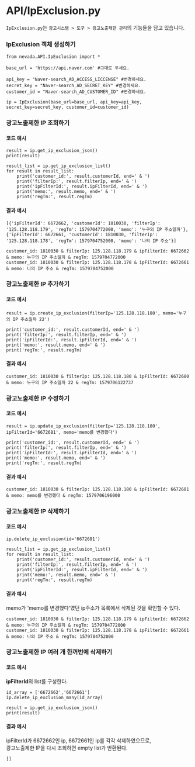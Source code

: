 # API/IpExclusion.py

`IpExclusion.py`는 `광고시스템 > 도구 > 광고노출제한 관리`의 기능들을 담고 있습니다.

### IpExclusion 객체 생성하기
	from nevada.API.IpExclusion import *
	
    base_url = 'https://api.naver.com' #그대로 두세요.
    
    api_key = "Naver-search_AD_ACCESS_LICCENSE" #변경하세요.
    secret_key = "Naver-search_AD_SECRET_KEY" #변경하세요.
    customer_id = "Naver-search_AD_CUSTOMER_ID" #변경하세요.
    
    ip = IpExclusion(base_url=base_url, api_key=api_key, secret_key=secret_key, customer_id=customer_id)
    
    
### 광고노출제한 IP 조회하기
#### 코드 예시
	result = ip.get_ip_exclusion_json()
	print(result)
	    
	result_list = ip.get_ip_exclusion_list()
	for result in result_list:
	    print('customer_id:', result.customerId, end=' & ')
	    print('filterIp:', result.filterIp, end=' & ')
	    print('ipFilterId:', result.ipFilterId, end=' & ')
	    print('memo:', result.memo, end=' & ')
	    print('regTm:', result.regTm)


#### 결과 예시
	[{'ipFilterId': 6672662, 'customerId': 1810030, 'filterIp': '125.128.118.179', 'regTm': 1579704772000, 'memo': '누구의 IP 주소일까'}, {'ipFilterId': 6672661, 'customerId': 1810030, 'filterIp': '125.128.118.178', 'regTm': 1579704752000, 'memo': '나의 IP 주소'}]
	
	customer_id: 1810030 & filterIp: 125.128.118.179 & ipFilterId: 6672662 & memo: 누구의 IP 주소일까 & regTm: 1579704772000
	customer_id: 1810030 & filterIp: 125.128.118.178 & ipFilterId: 6672661 & memo: 나의 IP 주소 & regTm: 1579704752000
	
### 광고노출제한 IP 추가하기
#### 코드 예시
    result = ip.create_ip_exclusion(filterIp='125.128.118.180', memo='누구의 IP 주소일까 22')
    
    print('customer_id:', result.customerId, end=' & ')
    print('filterIp:', result.filterIp, end=' & ')
    print('ipFilterId:', result.ipFilterId, end=' & ')
    print('memo:', result.memo, end=' & ')
    print('regTm:', result.regTm)
    
#### 결과 예시
    customer_id: 1810030 & filterIp: 125.128.118.180 & ipFilterId: 6672680 & memo: 누구의 IP 주소일까 22 & regTm: 1579706122737
    
### 광고노출제한 IP 수정하기
#### 코드 예시
    result = ip.update_ip_exclusion(filterIp='125.128.118.180', ipFilterId='6672681', memo='memo를 변경했다')
    
    print('customer_id:', result.customerId, end=' & ')
    print('filterIp:', result.filterIp, end=' & ')
    print('ipFilterId:', result.ipFilterId, end=' & ')
    print('memo:', result.memo, end=' & ')
    print('regTm:', result.regTm)
    
#### 결과 예시
    customer_id: 1810030 & filterIp: 125.128.118.180 & ipFilterId: 6672681 & memo: memo를 변경했다 & regTm: 1579706196000
    

### 광고노출제한 IP 삭제하기
#### 코드 예시
    ip.delete_ip_exclusion(id='6672681')

    result_list = ip.get_ip_exclusion_list()
    for result in result_list:
        print('customer_id:', result.customerId, end=' & ')
        print('filterIp:', result.filterIp, end=' & ')
        print('ipFilterId:', result.ipFilterId, end=' & ')
        print('memo:', result.memo, end=' & ')
        print('regTm:', result.regTm)

#### 결과 예시
memo가 'memo를 변경했다'였던 ip주소가 목록에서 삭제된 것을 확인할 수 있다.

    customer_id: 1810030 & filterIp: 125.128.118.179 & ipFilterId: 6672662 & memo: 누구의 IP 주소일까 & regTm: 1579704772000
    customer_id: 1810030 & filterIp: 125.128.118.178 & ipFilterId: 6672661 & memo: 나의 IP 주소 & regTm: 1579704752000
    
    
### 광고노출제한 IP 여러 개 한꺼번에 삭제하기
#### 코드 예시
**ipFilterId**의 list를 구성한다.
		
	id_array = ['6672662','6672661']
	ip.delete_ip_exclusion_many(id_array)
		
	result = ip.get_ip_exclusion_json()
	print(result)

#### 결과 예시
ipFilterId가 6672662인 ip, 6672661인 ip를 각각 삭제하였으므로, <br> 광고노출제한 IP을 다시 조회하면 empty list가 반환된다.

	[]